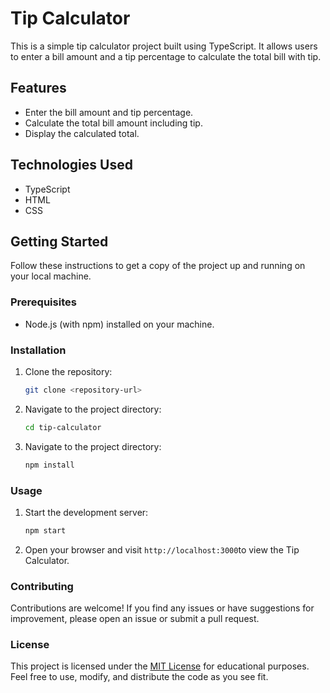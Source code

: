 # Tip Calculator

This is a simple tip calculator project built using TypeScript. It allows users to enter a bill amount and a tip percentage to calculate the total bill with tip.

## Features

- Enter the bill amount and tip percentage.
- Calculate the total bill amount including tip.
- Display the calculated total.

## Technologies Used

- TypeScript
- HTML
- CSS

## Getting Started

Follow these instructions to get a copy of the project up and running on your local machine.

### Prerequisites

- Node.js (with npm) installed on your machine.

### Installation

1. Clone the repository:
   ```bash
   git clone <repository-url>

2. Navigate to the project directory:
   ```bash
   cd tip-calculator
   
3. Navigate to the project directory:
   ```bash
   npm install
   
### Usage

1. Start the development server:
   ```bash
   npm start
   
2. Open your browser and visit `http://localhost:3000`to view the Tip Calculator.

### Contributing

Contributions are welcome! If you find any issues or have suggestions for improvement,
please open an issue or submit a pull request.

### License

This project is licensed under the [MIT License](LICENSE) for educational purposes. 
Feel free to use, modify, and distribute the code as you see fit.


